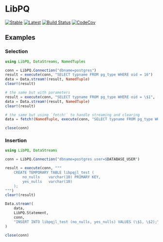 # LibPQ

[![Stable](https://img.shields.io/badge/docs-stable-blue.svg)](https://invenia.github.io/LibPQ.jl/stable)
[![Latest](https://img.shields.io/badge/docs-latest-blue.svg)](https://invenia.github.io/LibPQ.jl/latest)
[![Build Status](https://travis-ci.org/invenia/LibPQ.jl.svg?branch=master)](https://travis-ci.org/invenia/LibPQ.jl)
[![CodeCov](https://codecov.io/gh/invenia/LibPQ.jl/branch/master/graph/badge.svg)](https://codecov.io/gh/invenia/LibPQ.jl)

## Examples

### Selection

```julia
using LibPQ, DataStreams, NamedTuples

conn = LibPQ.Connection("dbname=postgres")
result = execute(conn, "SELECT typname FROM pg_type WHERE oid = 16")
data = Data.stream!(result, NamedTuple)
clear!(result)

# the same but with parameters
result = execute(conn, "SELECT typname FROM pg_type WHERE oid = \$1", ["16"])
data = Data.stream!(result, NamedTuple)
clear!(result)

# the same but using `fetch!` to handle streaming and clearing
data = fetch!(NamedTuple, execute(conn, "SELECT typname FROM pg_type WHERE oid = \$1", ["16"]))

close(conn)
```

### Insertion

```julia
using LibPQ, DataStreams

conn = LibPQ.Connection("dbname=postgres user=$DATABASE_USER")

result = execute(conn, """
    CREATE TEMPORARY TABLE libpqjl_test (
        no_nulls    varchar(10) PRIMARY KEY,
        yes_nulls   varchar(10)
    );
""")
clear!(result)

Data.stream!(
    data,
    LibPQ.Statement,
    conn,
    "INSERT INTO libpqjl_test (no_nulls, yes_nulls) VALUES (\$1, \$2);",
)

close(conn)
```
